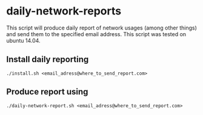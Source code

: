 # daily-network-reports

This script will produce daily report of network usages (among other things) and send them to the specified email address. This script was tested on ubuntu 14.04.
 
## Install daily reporting 

```
./install.sh <email_adress@where_to_send_report.com>
```

## Produce report using 

```
./daily-network-report.sh <email_adress@where_to_send_report.com>
```
